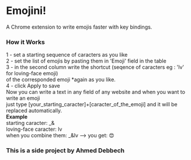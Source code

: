# Emojini! 
A Chrome extension to write emojis faster with key bindings.

### How it Works
1 - set a starting sequence of caracters as you like \
2 - set the list of emojis by pasting them in 'Emoji' field in the table \
3 - in the second column write the shortcut (seqence of caracters eg : 'lv' for loving-face emoji) \
of the corresponded emoji *again as you like. \
4 - click Apply to save \
Now you can write a text in any field of any website and when you want to write an emoji \
just type [your_starting_caracter]+[caracter_of_the_emoji] and it will be replaced automatically. \
**Example** \
starting caracter: _& \
loving-face caracter: lv \
when you combine them: _&lv --> you get: 😍

### This is a side project by Ahmed Debbech